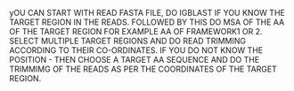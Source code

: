 yOU CAN START WITH READ FASTA FILE, DO IGBLAST IF YOU KNOW THE TARGET REGION IN THE READS. FOLLOWED BY THIS DO MSA OF THE AA OF THE TARGET REGION FOR EXAMPLE AA OF FRAMEWORK1 OR 2. SELECT MULTIPLE TARGET REGIONS AND DO READ TRIMMING ACCORDING TO THEIR CO-ORDINATES.
IF YOU DO NOT KNOW THE POSITION - THEN CHOOSE A TARGET AA SEQUENCE AND DO THE TRIMMIMG OF THE READS AS PER THE COORDINATES OF THE TARGET REGION. 
